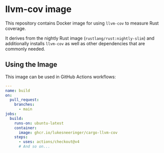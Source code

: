 # llvm-cov image

This repository contains Docker image for using `llvm-cov` to measure Rust coverage.

It derives from the nightly Rust image (`rustlang/rust:nightly-slim`) and additionally installs
`llvm-cov` as well as other dependencies that are commonly needed.

## Using the Image

This image can be used in GitHub Actions workflows:

```yaml
---
name: build
on:
  pull_request:
    branches:
      - main
jobs:
  build:
    runs-on: ubuntu-latest
    container:
      image: ghcr.io/lukesneeringer/cargo-llvm-cov
    steps:
      - uses: actions/checkout@v4
      # And so on...
```

